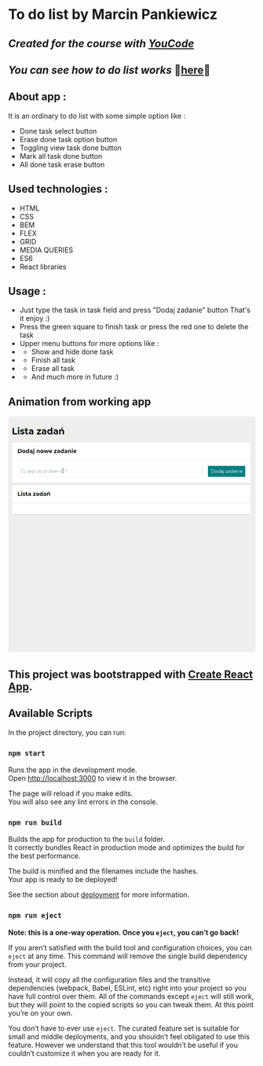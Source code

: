 # To do list by Marcin Pankiewicz

## _Created for the course with [YouCode](https://youcode.pl)_
## _You can see how to do list works_  👀[here](https://marcin-pankiewicz.github.io/todos-list-react/)👀

## About app :
It is an ordinary to do list with some simple option like : 
 - Done task select button
 - Erase done task option button
 - Toggling view task done button 
 - Mark all task done button 
 - All done task erase button

## Used technologies :
- HTML
- CSS
- BEM
- FLEX
- GRID
- MEDIA QUERIES
- ES6
- React libraries

## Usage :
- Just type the task in task field and press "Dodaj zadanie" button
That's it enjoy :)  
- Press the green square to finish task or press the red one to delete the task
- Upper menu buttons for more options like : 
- - Show and hide done task 
- - Finish all task 
- - Erase all task 
- - And much more in future :) 

## Animation from working app

 ![howToUse](src/images/howToUse.gif)

## This project was bootstrapped with [Create React App](https://github.com/facebook/create-react-app).

## Available Scripts

In the project directory, you can run:

### `npm start`

Runs the app in the development mode.\
Open [http://localhost:3000](http://localhost:3000) to view it in the browser.

The page will reload if you make edits.\
You will also see any lint errors in the console.


### `npm run build`

Builds the app for production to the `build` folder.\
It correctly bundles React in production mode and optimizes the build for the best performance.

The build is minified and the filenames include the hashes.\
Your app is ready to be deployed!

See the section about [deployment](https://facebook.github.io/create-react-app/docs/deployment) for more information.

### `npm run eject`

**Note: this is a one-way operation. Once you `eject`, you can’t go back!**

If you aren’t satisfied with the build tool and configuration choices, you can `eject` at any time. This command will remove the single build dependency from your project.

Instead, it will copy all the configuration files and the transitive dependencies (webpack, Babel, ESLint, etc) right into your project so you have full control over them. All of the commands except `eject` will still work, but they will point to the copied scripts so you can tweak them. At this point you’re on your own.

You don’t have to ever use `eject`. The curated feature set is suitable for small and middle deployments, and you shouldn’t feel obligated to use this feature. However we understand that this tool wouldn’t be useful if you couldn’t customize it when you are ready for it.

